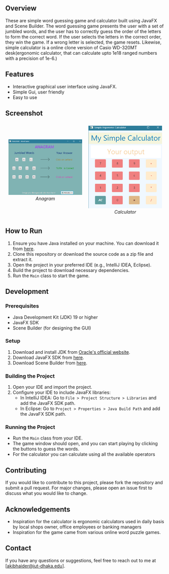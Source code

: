 ## Overview
These are simple word guessing game and calculator built using JavaFX and Scene Builder. The word guessing game presents the user with a set of jumbled words, and the user has to correctly guess the order of the letters to form the correct word. If the user selects the letters in the correct order, they win the game. If a wrong letter is selected, the game resets. Likewise, simple calculator is a online clone version of Casio WD-320MT desk(ergonomic calculator, that can calculate upto 1e18 ranged numbers with a precision of 1e-6.) 

## Features
- Interactive graphical user interface using JavaFX.
- Simple Gui, user friendly
- Easy to use

## Screenshot

<div style="display: flex; justify-content: center; align-items: center;">
  <div style="text-align: center; margin: 10px;">
    <img src="Word_Guessing_Game/word_guessing_game.png" alt="Anagram" style="width: 300px;"/>
    <br/>
    <em>Anagram</em>
  </div>

  <div style="text-align: center; margin: 10px;">
    <img src="Simple_Calculator/Calculator.png" alt="Calculator" style="width: 300px;"/>
    <br/>
    <em>Calculator</em>
  </div>
</div>



## How to Run
1. Ensure you have Java installed on your machine. You can download it from [here](https://www.java.com/en/download/).
2. Clone this repository or download the source code as a zip file and extract it.
3. Open the project in your preferred IDE (e.g., IntelliJ IDEA, Eclipse).
4. Build the project to download necessary dependencies.
5. Run the `Main` class to start the game.

## Development
### Prerequisites
- Java Development Kit (JDK) 19 or higher
- JavaFX SDK
- Scene Builder (for designing the GUI)

### Setup
1. Download and install JDK from [Oracle's official website](https://www.oracle.com/java/technologies/javase-jdk11-downloads.html).
2. Download JavaFX SDK from [here](https://gluonhq.com/products/javafx/).
3. Download Scene Builder from [here](https://gluonhq.com/products/scene-builder/).

### Building the Project
1. Open your IDE and import the project.
2. Configure your IDE to include JavaFX libraries:
   - In IntelliJ IDEA: Go to `File > Project Structure > Libraries` and add the JavaFX SDK path.
   - In Eclipse: Go to `Project > Properties > Java Build Path` and add the JavaFX SDK path.

### Running the Project
- Run the `Main` class from your IDE.
- The game window should open, and you can start playing by clicking the buttons to guess the words.
- For the calculator you can calculate using all the available operators

## Contributing
If you would like to contribute to this project, please fork the repository and submit a pull request. For major changes, please open an issue first to discuss what you would like to change.

## Acknowledgements
- Inspiration for the calculator is ergonomic calculators used in daily basis by local shops owner, office employees or banking managers
- Inspiration for the game came from various online word puzzle games.

## Contact
If you have any questions or suggestions, feel free to reach out to me at [akibhaider@iut-dhaka.edu].

